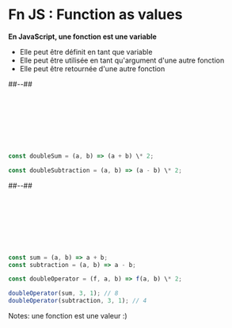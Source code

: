 <!-- .slide: class="two-column-layout" -->

# Fn JS : Function as values

**En JavaScript, une fonction est une variable**

- Elle peut être définit en tant que variable
- Elle peut être utilisée en tant qu'argument d'une autre fonction
- Elle peut être retournée d'une autre fonction

##--##

<!-- .slide: class="with-code" -->

&nbsp;  
 &nbsp;  
 &nbsp;  
 &nbsp;  
 &nbsp;  
 &nbsp;

```javascript
const doubleSum = (a, b) => (a + b) \* 2;

const doubleSubtraction = (a, b) => (a - b) \* 2;
```

##--##

<!-- .slide: class="with-code" -->

&nbsp;  
 &nbsp;  
 &nbsp;  
 &nbsp;  
 &nbsp;  
 &nbsp;

```javascript
const sum = (a, b) => a + b;
const subtraction = (a, b) => a - b;

const doubleOperator = (f, a, b) => f(a, b) \* 2;

doubleOperator(sum, 3, 1); // 8
doubleOperator(subtraction, 3, 1); // 4
```

Notes:
une fonction est une valeur :)
